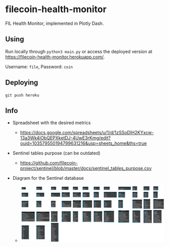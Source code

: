 # filecoin-health-monitor

FIL Health Monitor, implemented in Plotly Dash.


## Using

Run locally through `python3 main.py` or access the deployed version at https://filecoin-health-monitor.herokuapp.com/.

Username: `file`, Password: `coin`

## Deploying

``
git push heroku
``


## Info

* Spreadsheet with the desired metrics
    * https://docs.google.com/spreadsheets/u/1/d/1zSSoDlH2KYxcw-13a3Wk4iObQEPXketDJ-4UwE3rKmg/edit?ouid=103579550194799631216&usp=sheets_home&ths=true

* Sentinel tables purpose (can be outdated)
    * https://github.com/filecoin-project/sentinel/blob/master/docs/sentinel_tables_purpose.csv

* Diagram for the Sentinel database
    * ![Sentinel database diagram](misc/sentinel_diagram.png)